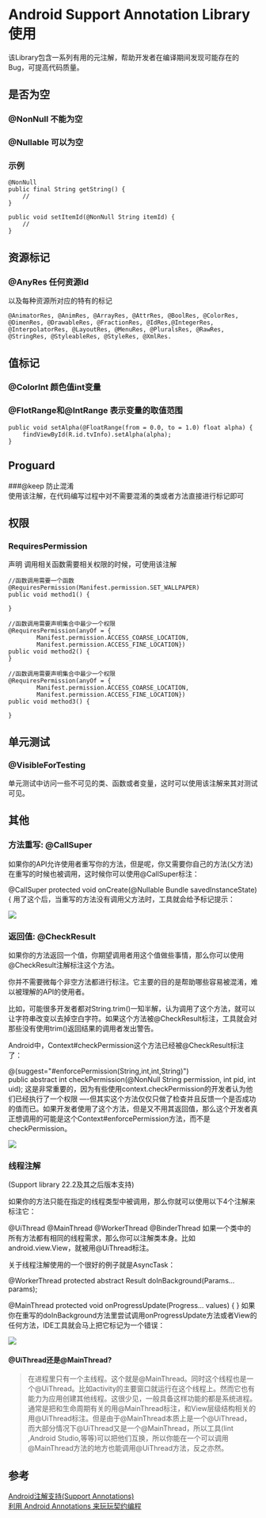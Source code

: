 # Android Support Annotation Library 使用 #
该Library包含一系列有用的元注解，帮助开发者在编译期间发现可能存在的Bug，可提高代码质量。  

## 是否为空 ##

### @NonNull  不能为空  
### @Nullable 可以为空  

### 示例 ###

	@NonNull
    public final String getString() {
		//
    }

	public void setItemId(@NonNull String itemId) {
		//
    }

## 资源标记 ##

### @AnyRes  任何资源Id   

以及每种资源所对应的特有的标记

	@AnimatorRes, @AnimRes, @ArrayRes, @AttrRes, @BoolRes, @ColorRes, @DimenRes, @DrawableRes, @FractionRes, @IdRes,@IntegerRes, @InterpolatorRes, @LayoutRes, @MenuRes, @PluralsRes, @RawRes, @StringRes, @StyleableRes, @StyleRes, @XmlRes.

## 值标记 ##
### @ColorInt  颜色值int变量  
### @FlotRange和@IntRange 表示变量的取值范围  

	public void setAlpha(@FloatRange(from = 0.0, to = 1.0) float alpha) {
        findViewById(R.id.tvInfo).setAlpha(alpha);
    }

## Proguard ##
###@keep
防止混淆  
使用该注解，在代码编写过程中对不需要混淆的类或者方法直接进行标记即可  

## 权限 ##
### RequiresPermission ###
声明 调用相关函数需要相关权限的时候，可使用该注解  

	//函数调用需要一个函数
    @RequiresPermission(Manifest.permission.SET_WALLPAPER)
    public void method1() {

    }

    //函数调用需要声明集合中最少一个权限
    @RequiresPermission(anyOf = {
            Manifest.permission.ACCESS_COARSE_LOCATION,
            Manifest.permission.ACCESS_FINE_LOCATION})
    public void method2() {
    }

    //函数调用需要声明集合中最少一个权限
    @RequiresPermission(anyOf = {
            Manifest.permission.ACCESS_COARSE_LOCATION,
            Manifest.permission.ACCESS_FINE_LOCATION})
    public void method3() {
        
    } 

## 单元测试 ##
### @VisibleForTesting ###
单元测试中访问一些不可见的类、函数或者变量，这时可以使用该注解来其对测试可见。

## 其他 ##
### 方法重写: @CallSuper ###

如果你的API允许使用者重写你的方法，但是呢，你又需要你自己的方法(父方法)在重写的时候也被调用，这时候你可以使用@CallSuper标注：

@CallSuper
protected void onCreate(@Nullable Bundle savedInstanceState) {
用了这个后，当重写的方法没有调用父方法时，工具就会给予标记提示：

![](http://www.linuxidc.com/upload/2015_08/150820193163764.png)  

### 返回值: @CheckResult ###
如果你的方法返回一个值，你期望调用者用这个值做些事情，那么你可以使用@CheckResult注解标注这个方法。

你并不需要微每个非空方法都进行标注。它主要的目的是帮助哪些容易被混淆，难以被理解的API的使用者。

比如，可能很多开发者都对String.trim()一知半解，认为调用了这个方法，就可以让字符串改变以去掉空白字符。如果这个方法被@CheckResult标注，工具就会对那些没有使用trim()返回结果的调用者发出警告。

Android中，Context#checkPermission这个方法已经被@CheckResult标注了：

@(suggest="#enforcePermission(String,int,int,String)")  
public abstract int checkPermission(@NonNull String permission, int pid, int uid);
这是非常重要的，因为有些使用context.checkPermission的开发者认为他们已经执行了一个权限 —-但其实这个方法仅仅只做了检查并且反馈一个是否成功的值而已。如果开发者使用了这个方法，但是又不用其返回值，那么这个开发者真正想调用的可能是这个Context#enforcePermission方法，而不是checkPermission。  

![](http://www.linuxidc.com/upload/2015_08/150820193163769.png)  

### 线程注解 ###

(Support library 22.2及其之后版本支持)  

如果你的方法只能在指定的线程类型中被调用，那么你就可以使用以下4个注解来标注它：

@UiThread
@MainThread
@WorkerThread
@BinderThread
如果一个类中的所有方法都有相同的线程需求，那么你可以注解类本身。比如android.view.View，就被用@UiThread标注。

关于线程注解使用的一个很好的例子就是AsyncTask：

@WorkerThread
protected abstract Result doInBackground(Params... params);

@MainThread
protected void onProgressUpdate(Progress... values) {
}
如果你在重写的doInBackground方法里尝试调用onProgressUpdate方法或者View的任何方法，IDE工具就会马上把它标记为一个错误：  

![](http://www.linuxidc.com/upload/2015_08/150820193163766.png)  

#### @UiThread还是@MainThread? ####

> 在进程里只有一个主线程。这个就是@MainThread。同时这个线程也是一个@UiThread。比如activity的主要窗口就运行在这个线程上。然而它也有能力为应用创建其他线程。这很少见，一般具备这样功能的都是系统进程。通常是把和生命周期有关的用@MainThread标注，和View层级结构相关的用@UiThread标注。但是由于@MainThread本质上是一个@UiThread，而大部分情况下@UiThread又是一个@MainThread，所以工具(lint ,Android Studio,等等)可以把他们互换，所以你能在一个可以调用@MainThread方法的地方也能调用@UiThread方法，反之亦然。

## 参考 ##
[Android注解支持(Support Annotations)](http://www.linuxidc.com/Linux/2015-08/121993.htm)  
[利用 Android Annotations 来玩玩契约编程](http://blog.csdn.net/feelang/article/details/49000203#rd)